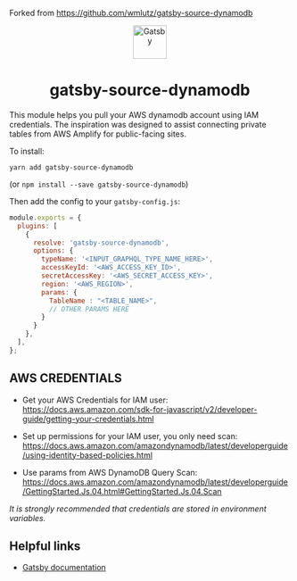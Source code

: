 Forked from https://github.com/wmlutz/gatsby-source-dynamodb

<p align="center">
  <a href="https://www.gatsbyjs.org">
    <img alt="Gatsby" src="https://www.gatsbyjs.org/monogram.svg" width="60" />
  </a>
</p>

<h1 align="center">
  gatsby-source-dynamodb
</h1>

This module helps you pull your AWS dynamodb account using IAM credentials. The inspiration was designed to assist connecting private tables from AWS Amplify for public-facing sites.

To install:

```
yarn add gatsby-source-dynamodb
```

(or `npm install --save gatsby-source-dynamodb`)

Then add the config to your `gatsby-config.js`:

```js
module.exports = {
  plugins: [
    {
      resolve: 'gatsby-source-dynamodb',
      options: {
        typeName: '<INPUT_GRAPHQL_TYPE_NAME_HERE>',
        accessKeyId: '<AWS_ACCESS_KEY_ID>',
        secretAccessKey: '<AWS_SECRET_ACCESS_KEY>',
        region: '<AWS_REGION>',
        params: {
          TableName : "<TABLE_NAME>",
          // OTHER PARAMS HERE
        }
      }
    },
  ],
};
```

## AWS CREDENTIALS

- Get your AWS Credentials for IAM user: https://docs.aws.amazon.com/sdk-for-javascript/v2/developer-guide/getting-your-credentials.html

- Set up permissions for your IAM user, you only need scan: https://docs.aws.amazon.com/amazondynamodb/latest/developerguide/using-identity-based-policies.html

- Use params from AWS DynamoDB Query Scan: https://docs.aws.amazon.com/amazondynamodb/latest/developerguide/GettingStarted.Js.04.html#GettingStarted.Js.04.Scan

_It is strongly recommended that credentials are stored in environment variables._

## Helpful links

- [Gatsby documentation](https://www.gatsbyjs.org/)
